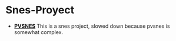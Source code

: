 # Snes-Proyect #
- [**PVSNES**](https://github.com/alekmaul/pvsneslib)
This is a snes project, slowed down because pvsnes is somewhat complex.
